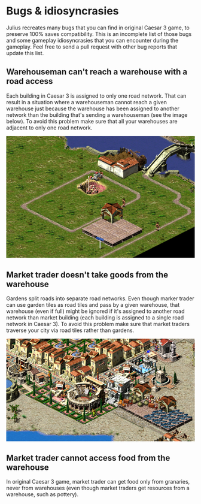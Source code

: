 Bugs & idiosyncrasies
=====================

Julius recreates many bugs that you can find in original Caesar 3 game, to preserve 100% saves compatibility. This is an incomplete list of those bugs and some gameplay idiosyncrasies that you can encounter during the gameplay. Feel free to send a pull request with other bug reports that update this list.

## Warehouseman can't reach a warehouse with a road access

Each building in Caesar 3 is assigned to only one road network. That can result in a situation where a warehouseman cannot reach a given warehouse just because the warehouse has been assigned to another network than the building that's sending a warehouseman (see the image below). To avoid this problem make sure that all your warehouses are adjacent to only one road network.

![Bugs - two road networks](images/bugs_two_road_networks.png)

## Market trader doesn't take goods from the warehouse

Gardens split roads into separate road networks. Even though marker trader can use garden tiles as road tiles and pass by a given warehouse, that warehouse (even if full) might be ignored if it's assigned to another road network than market building (each building is assigned to a single road network in Caesar 3). To avoid this problem make sure that market traders traverse your city via road tiles rather than gardens.

![Bugs - two road networks](images/bugs_gardens.png)

## Market trader cannot access food from the warehouse

In original Caesar 3 game, market trader can get food only from granaries, never from warehouses (even though market traders get resources from a warehouse, such as pottery).
